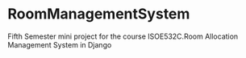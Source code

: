 # RoomManagementSystem
Fifth Semester mini project for the course ISOE532C.Room Allocation Management System in Django
